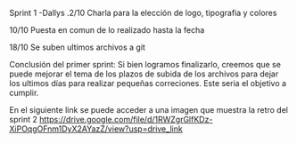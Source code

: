 Sprint 1
-Dallys
.2/10
  Charla para la elección de logo, tipografia y colores

  10/10 
  Puesta en comun de lo realizado hasta la fecha

  18/10 
  Se suben ultimos archivos a git

  Conclusión del primer sprint:
  Si bien logramos finalizarlo, creemos que se puede mejorar el tema de los plazos de subida de los archivos
  para dejar los ultimos días para realizar pequeñas correciones.
  Este seria el objetivo a cumplir.

  En el siguiente link se puede acceder a una imagen que muestra la retro del sprint 2
  https://drive.google.com/file/d/1RWZgrGlfKDz-XiPOqgOFnm1DyX2AYazZ/view?usp=drive_link